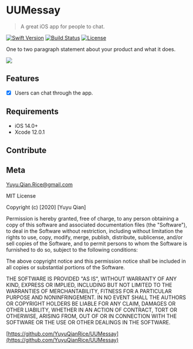 # UUMessay
> A great iOS app for people to chat.

[![Swift Version][swift-image]][swift-url]
[![Build Status][travis-image]][travis-url]
[![License][license-image]][license-url]


One to two paragraph statement about your product and what it does.

![](img-url)

## Features

- [x] Users can chat through the app.


## Requirements

- iOS 14.0+
- Xcode 12.0.1

## Contribute


## Meta

Yuyu.Qian.Rice@gmail.com

MIT License

Copyright (c) [2020] [Yuyu Qian]

Permission is hereby granted, free of charge, to any person obtaining a copy
of this software and associated documentation files (the "Software"), to deal
in the Software without restriction, including without limitation the rights
to use, copy, modify, merge, publish, distribute, sublicense, and/or sell
copies of the Software, and to permit persons to whom the Software is
furnished to do so, subject to the following conditions:

The above copyright notice and this permission notice shall be included in all
copies or substantial portions of the Software.

THE SOFTWARE IS PROVIDED "AS IS", WITHOUT WARRANTY OF ANY KIND, EXPRESS OR
IMPLIED, INCLUDING BUT NOT LIMITED TO THE WARRANTIES OF MERCHANTABILITY,
FITNESS FOR A PARTICULAR PURPOSE AND NONINFRINGEMENT. IN NO EVENT SHALL THE
AUTHORS OR COPYRIGHT HOLDERS BE LIABLE FOR ANY CLAIM, DAMAGES OR OTHER
LIABILITY, WHETHER IN AN ACTION OF CONTRACT, TORT OR OTHERWISE, ARISING FROM,
OUT OF OR IN CONNECTION WITH THE SOFTWARE OR THE USE OR OTHER DEALINGS IN THE
SOFTWARE.

[https://github.com/YuyuQianRice/UUMessay](https://github.com/YuyuQianRice/UUMessay)

[swift-image]:https://img.shields.io/badge/swift-3.0-orange.svg
[swift-url]: https://swift.org/
[license-image]: https://img.shields.io/badge/License-MIT-blue.svg
[license-url]: LICENSE
[travis-image]: https://img.shields.io/travis/dbader/node-datadog-metrics/master.svg?style=flat-square
[travis-url]: https://travis-ci.org/dbader/node-datadog-metrics
[codebeat-image]: https://codebeat.co/badges/c19b47ea-2f9d-45df-8458-b2d952fe9dad
[codebeat-url]: https://codebeat.co/projects/github-com-vsouza-awesomeios-com
